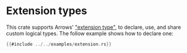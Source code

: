 # Extension types

This crate supports Arrows' ["extension type"](https://arrow.apache.org/docs/format/Columnar.html#extension-types), to declare, use, and share custom logical types.
The follow example shows how to declare one:

```rust
{{#include ../../examples/extension.rs}}
```
